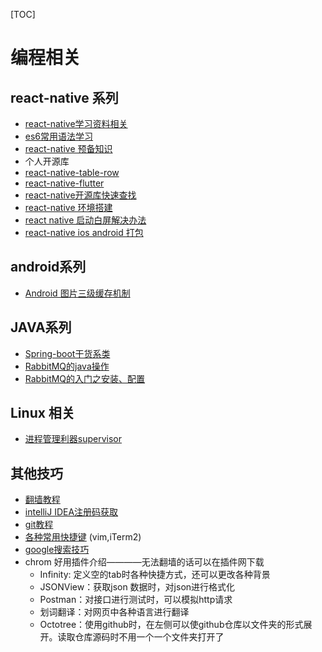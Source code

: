 [TOC]

# 编程相关

## react-native 系列

-  [react-native学习资料相关](https://github.com/reactnativecn/react-native-guide)
-  [es6常用语法学习](https://github.com/Cocoon-break/programmer-skills/blob/master/react-native-tutorial/es6-basic-grammar.md)
-  [react-native 预备知识](https://github.com/Cocoon-break/programmer-skills/blob/master/react-native-tutorial/react-native-basic.md)
-  个人开源库
  - [react-native-table-row](https://github.com/Cocoon-break/react-native-table-row) 
  - [react-native-flutter](https://github.com/Cocoon-break/react-native-flutter) 
-  [react-native开源库快速查找](https://js.coach/react-native)
-  [react-native 环境搭建](https://github.com/Cocoon-break/programmer-skills/blob/master/react-native-tutorial/react-native%E7%8E%AF%E5%A2%83%E9%85%8D%E7%BD%AE.md)
-  [react native 启动白屏解决办法](https://github.com/Cocoon-break/programmer-skills/blob/master/react-native-tutorial/react-native-splash-white.md)
-  [react-native ios android 打包](https://github.com/Cocoon-break/programmer-skills/blob/master/react-native-tutorial/react-native-android-ios-package.md)



## android系列

- [Android 图片三级缓存机制](https://github.com/Cocoon-break/programmer-skills/blob/master/android_study/Android%E5%9B%BE%E7%89%87%E4%B8%89%E7%BA%A7%E7%BC%93%E5%AD%98%E6%9C%BA%E5%88%B6.md)



## JAVA系列

- [Spring-boot干货系类](http://tengj.top/categories/Spring-Boot%E5%B9%B2%E8%B4%A7%E7%B3%BB%E5%88%97/)
- [RabbitMQ的java操作](https://github.com/Cocoon-break/programmer-skills/tree/master/RabbitMQ)
- [RabbitMQ的入门之安装、配置](https://github.com/Cocoon-break/programmer-skills/blob/master/RabbitMQ%E7%9A%84%E5%85%A5%E9%97%A8%E4%B9%8B%E5%AE%89%E8%A3%85%E3%80%81%E9%85%8D%E7%BD%AE.md)



## Linux 相关

- [进程管理利器supervisor](https://github.com/Cocoon-break/programmer-skills/blob/master/Linux/supervisor.md)

## 其他技巧

- [翻墙教程](https://github.com/Cocoon-break/programmer-skills/blob/master/over-the-wall-tutorial.md) 
- [intelliJ IDEA注册码获取](http://idea.lanyus.com/)
- [git教程](https://github.com/Cocoon-break/programmer-skills/blob/master/git%E7%AE%80%E6%98%93%E6%95%99%E7%A8%8B.md)
- [各种常用快捷键](https://github.com/Cocoon-break/programmer-skills/blob/master/other/keymaps.md) (vim,iTerm2)
- [google搜索技巧](https://github.com/Cocoon-break/programmer-skills/blob/master/other/google-search-skill.md) 
- chrom 好用插件介绍————无法翻墙的话可以在插件网下载
  - Infinity: 定义空的tab时各种快捷方式，还可以更改各种背景
  - JSONView：获取json 数据时，对json进行格式化
  - Postman：对接口进行测试时，可以模拟http请求
  - 划词翻译：对网页中各种语言进行翻译
  - Octotree：使用github时，在左侧可以使github仓库以文件夹的形式展开。读取仓库源码时不用一个一个文件夹打开了

